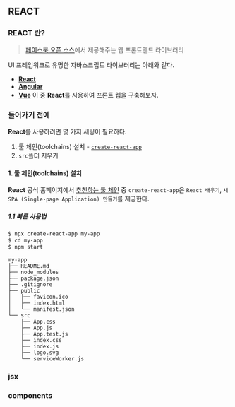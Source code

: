 ## REACT
### REACT 란?
> [페이스북 오픈 소스](https://opensource.fb.com/)에서 제공해주는 웹 프론트엔드 라이브러리

UI 프레임워크로 유명한 자바스크립트 라이브러리는 아래와 같다.
- **[React](https://reactjs.org/)**
- **[Angular](https://angular.io/)**
- **[Vue](https://vuejs.org/)**
이 중 **React**를 사용하여 프론트 웹을 구축해보자.

### 들어가기 전에
**React**를 사용하려면 몇 가지 세팅이 필요하다.
1. 툴 체인(toolchains) 설치 - [`create-react-app`](https://github.com/facebook/create-react-app)
2. `src`폴더 지우기
#### 1. 툴 체인(toolchains) 설치
**React** 공식 홈페이지에서 [추천하는 툴 체인](https://reactjs.org/docs/create-a-new-react-app.html#recommended-toolchains) 중 `create-react-app`은 `React 배우기`, `새 SPA (Single-page Application) 만들기`를 제공한다.
##### 1.1 빠른 사용법
```bash
$ npx create-react-app my-app
$ cd my-app
$ npm start
```

```
my-app
├── README.md
├── node_modules
├── package.json
├── .gitignore
├── public
│   ├── favicon.ico
│   ├── index.html
│   └── manifest.json
└── src
    ├── App.css
    ├── App.js
    ├── App.test.js
    ├── index.css
    ├── index.js
    ├── logo.svg
    └── serviceWorker.js
```




### jsx

### components